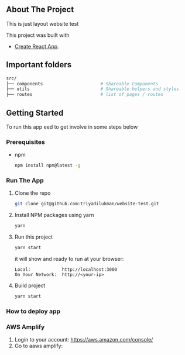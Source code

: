 <!-- ABOUT THE PROJECT -->
## About The Project
This is just layout website test

This project was built with
* [Create React App](https://github.com/facebook/create-react-app).

## Important folders
```sh
src/
├── components                      # Shareable Components
├── utils                           # Shareable helpers and styles
├── routes                          # list of pages / routes
```

<!-- GETTING STARTED -->
## Getting Started

To run this app eed to get involve in some steps below

### Prerequisites
* npm
  ```sh
  npm install npm@latest -g
  ```

### Run The App 
1. Clone the repo
   ```sh
   git clone git@github.com:triyadilukman/website-test.git
   ```
2. Install NPM packages using yarn
   ```sh
   yarn
   ```
3. Run this project
   ```sh
   yarn start
   ```
   it will show and ready to run at your browser:
   ```
   Local:            http://localhost:3000
   On Your Network:  http://<your-ip>
   ```
4. Build project
   ```sh
   yarn start
   ```

### How to deploy app
### AWS Amplify
1. Login to your account:  https://aws.amazon.com/console/
2. Go to aaws amplify: 
